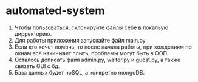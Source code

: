 # automated-system

1) Чтобы пользоваться, склонируйте файлы себе в локальую дирректорию.
2) Для работы приложения запускайте файл main.py .
3) Если кто хочет помочь, то после начала работы, при хождениям по окнам всё начиныает плыть, проблемы могут быть в ООП.
4) Осталось дописать файл admin.py, waiter.py и guest.py, а также связать GUI с бд.
5) База данных будет noSQL, а конкретно mongoDB.